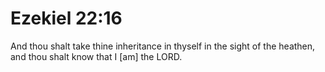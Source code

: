 # Ezekiel 22:16

And thou shalt take thine inheritance in thyself in the sight of the heathen, and thou shalt know that I [am] the LORD.